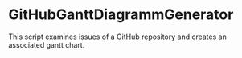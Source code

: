 # GitHubGanttDiagrammGenerator
This script examines issues of a GitHub repository and creates an associated gantt chart.
